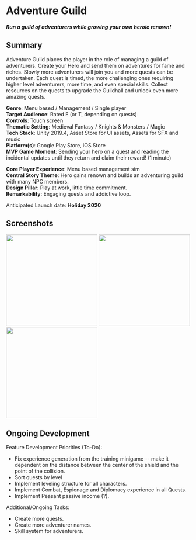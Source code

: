 # Adventure Guild 

***Run a guild of adventurers while growing your own heroic renown!***

## Summary
Adventure Guild places the player in the role of managing a guild of adventurers. Create your Hero and send them on adventures for fame and riches. Slowly more adventurers will join you and more quests can be undertaken. Each quest is timed, the more challenging ones requiring higher level adventurers, more time, and even special skills. Collect resources on the quests to upgrade the Guildhall and unlock even more amazing quests.

**Genre**: Menu based / Management / Single player<br>
**Target Audience**: Rated E (or T, depending on quests)<br>
**Controls**: Touch screen<br>
**Thematic Setting**: Medieval Fantasy / Knights & Monsters / Magic<br>
**Tech Stack**: Unity 2019.4, Asset Store for UI assets, Assets for SFX and music<br>
**Platform(s)**: Google Play Store, iOS Store<br>
**MVP Game Moment**: Sending your hero on a quest and reading the incidental updates until they return and claim their reward! (1 minute)

**Core Player Experience**: Menu based management sim<br>
**Central Story Theme**: Hero gains renown and builds an adventuring guild with many NPC members.<br>
**Design Pillar**: Play at work, little time commitment.<br>
**Remarkability**: Engaging quests and addictive loop.

Anticipated Launch date: **Holiday 2020**

## Screenshots

<image src="https://imgur.com/3UfjCI5.png" width="250"> <image src="https://imgur.com/Fr8P60a.png" width="250"> <image src="https://imgur.com/PidVn65.png" width="250">

## Ongoing Development

Feature Development Priorities (To-Do):

 - Fix experience generation from the training minigame -- make it dependent on the distance between the center of the shield and the point of the collision.
 - Sort quests by level
 - Implement leveling structure for all characters.
 - Implement Combat, Espionage and Diplomacy experience in all Quests.
 - Implement Peasant passive income (?).

Additional/Ongoing Tasks:

 - Create more quests.
 - Create more adventurer names.
 - Skill system for adventurers.
